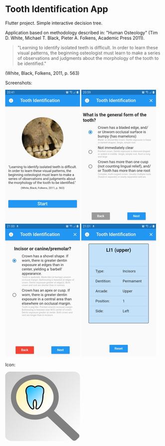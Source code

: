 # Tooth Identification App

Flutter project. Simple interactive decision tree.

Application based on methodology described in: "Human Osteology" (Tim D. White, Michael T. Black, Pieter A. Folkens, Academic Press 2011).

> "Learning to identify isolated teeth is difficult.
> In order to learn these visual patterns,
> the beginning osteologist must learn to make a series of
> observations and judgments about the morphology of the tooth
> to be identified."

(White, Black, Folkens, 2011, p. 563)

Screenshots:

![Screen](/doc/toothidentapp01.jpg)  ![Screen](/doc/toothidentapp02a.jpg)  ![Screen](/doc/toothidentapp02.jpg) 
![Screen](/doc/toothidentapp03.jpg)

Icon: 

![Screen](/doc/iconapp.png)
